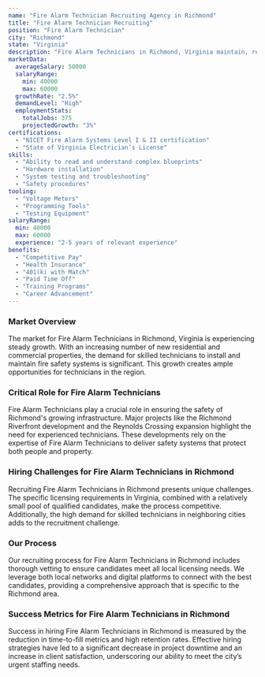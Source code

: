```yaml
---
name: "Fire Alarm Technician Recruiting Agency in Richmond"
title: "Fire Alarm Technician Recruiting"
position: "Fire Alarm Technician"
city: "Richmond"
state: "Virginia"
description: "Fire Alarm Technicians in Richmond, Virginia maintain, repair, and install fire alarm systems, ensuring that they meet safety regulations."
marketData:
  averageSalary: 50000
  salaryRange:
    min: 40000
    max: 60000
  growthRate: "2.5%"
  demandLevel: "High"
  employmentStats:
    totalJobs: 375
    projectedGrowth: "3%"
certifications:
  - "NICET Fire Alarm Systems Level I & II certification"
  - "State of Virginia Electrician’s License"
skills:
  - "Ability to read and understand complex blueprints"
  - "Hardware installation"
  - "System testing and troubleshooting"
  - "Safety procedures"
tooling:
  - "Voltage Meters"
  - "Programming Tools"
  - "Testing Equipment"
salaryRange:
  min: 40000
  max: 60000
  experience: "2-5 years of relevant experience"
benefits:
  - "Competitive Pay"
  - "Health Insurance"
  - "401(k) with Match"
  - "Paid Time Off"
  - "Training Programs"
  - "Career Advancement"
---
```


### Market Overview
The market for Fire Alarm Technicians in Richmond, Virginia is experiencing steady growth. With an increasing number of new residential and commercial properties, the demand for skilled technicians to install and maintain fire safety systems is significant. This growth creates ample opportunities for technicians in the region.

### Critical Role for Fire Alarm Technicians
Fire Alarm Technicians play a crucial role in ensuring the safety of Richmond's growing infrastructure. Major projects like the Richmond Riverfront development and the Reynolds Crossing expansion highlight the need for experienced technicians. These developments rely on the expertise of Fire Alarm Technicians to deliver safety systems that protect both people and property.

### Hiring Challenges for Fire Alarm Technicians in Richmond
Recruiting Fire Alarm Technicians in Richmond presents unique challenges. The specific licensing requirements in Virginia, combined with a relatively small pool of qualified candidates, make the process competitive. Additionally, the high demand for skilled technicians in neighboring cities adds to the recruitment challenge.

### Our Process
Our recruiting process for Fire Alarm Technicians in Richmond includes thorough vetting to ensure candidates meet all local licensing needs. We leverage both local networks and digital platforms to connect with the best candidates, providing a comprehensive approach that is specific to the Richmond area.

### Success Metrics for Fire Alarm Technicians in Richmond
Success in hiring Fire Alarm Technicians in Richmond is measured by the reduction in time-to-fill metrics and high retention rates. Effective hiring strategies have led to a significant decrease in project downtime and an increase in client satisfaction, underscoring our ability to meet the city’s urgent staffing needs.